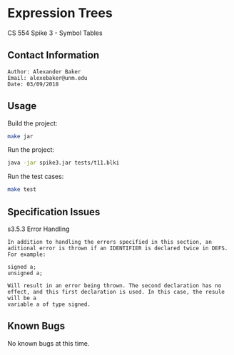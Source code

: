 # Expression Trees

CS 554 Spike 3 - Symbol Tables


## Contact Information

    Author: Alexander Baker
    Email: alexebaker@unm.edu
    Date: 03/09/2018


## Usage

Build the project:

```bash
make jar
```

Run the project:

```bash
java -jar spike3.jar tests/t11.blki
```

Run the test cases:

```bash
make test
```


## Specification Issues

s3.5.3 Error Handling

    In addition to handling the errors specified in this section, an aditional error is thrown if an IDENTIFIER is declared twice in DEFS. For example:

    signed a;
    unsigned a;

    Will result in an error being thrown. The second declaration has no effect, and this first declaration is used. In this case, the resule will be a
    variable a of type signed.

## Known Bugs


No known bugs at this time.
